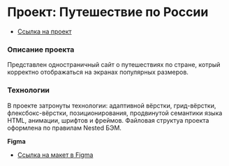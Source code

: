 # Проект: Путешествие по России
* [Ссылка на проект]()

### Описание проекта
Представлен одностраничный сайт о путешествиях по стране, котрый корректно отображаться на экранах популярных размеров. 

### Технологии
В проекте затронуты технологии: адаптивной вёрстки, грид-вёрстки, флексбокс-вёрстки, позиционирования, продвинутой семантики языка HTML, анимации, шрифтов и фреймов. Файловая структуа проекта оформлена по правилам Nested БЭМ.

**Figma**

* [Ссылка на макет в Figma](https://www.figma.com/file/5S2WSbEFL6awjVWJ0NWL8Q/Sprint-3_-Russia-_-desktop-mobile?node-id=28503%3A0)

